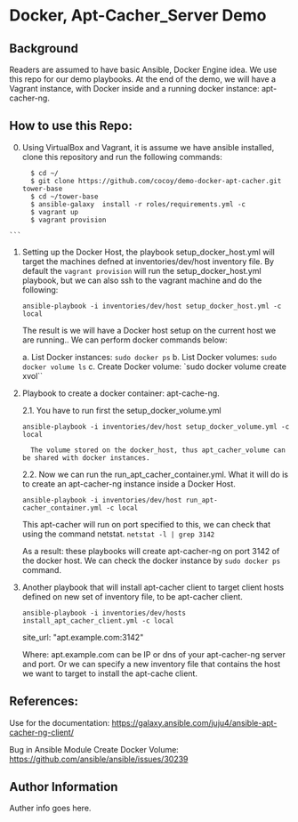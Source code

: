 # Docker, Apt-Cacher_Server Demo 

## Background

Readers are assumed to have basic Ansible, Docker Engine idea. We use this repo for our demo playbooks.
At the end of the demo, we will have a Vagrant instance, with Docker inside and a running docker instance: apt-cacher-ng.

## How to use this Repo: 

   0.  Using VirtualBox and  Vagrant, it is assume we have ansible installed, clone this repository and run the following commands:

        ```
          $ cd ~/
          $ git clone https://github.com/cocoy/demo-docker-apt-cacher.git  tower-base
          $ cd ~/tower-base
          $ ansible-galaxy  install -r roles/requirements.yml -c 
          $ vagrant up
          $ vagrant provision
	```
        

   1.  Setting up the Docker Host,  the playbook setup_docker_host.yml will target the machines defned at inventories/dev/host inventory file.
       By default the `vagrant provision` will run the setup_docker_host.yml playbook, but we can also ssh to the vagrant machine and do the following: 
	 
       `ansible-playbook -i inventories/dev/host setup_docker_host.yml -c local`

       The result is we will have a Docker host setup on the current host we are running.. We can perform docker commands below:

       a. List Docker instances: `sudo docker ps` 
       b. List Docker volumes: `sudo docker volume ls` 
       c. Create Docker volume: `sudo docker volume create xvol`` 
   

   2. Playbook to create a docker container: apt-cache-ng. 
   
      2.1.  You have to run first the setup_docker_volume.yml 
	
 	    `ansible-playbook -i inventories/dev/host setup_docker_volume.yml -c local`

            The volume stored on the docker_host, thus apt_cacher_volume can be shared with docker instances. 

      2.2.  Now we  can run the run_apt_cacher_container.yml. 
            What it will do is to create an apt-cacher-ng instance inside a Docker Host. 

       `ansible-playbook -i inventories/dev/host run_apt-cacher_container.yml -c local`

       This apt-cacher will run on port specified to this, we can check that using the command netstat. 
       `netstat -l | grep 3142` 

      As a result: these playbooks will create  apt-cacher-ng on port 3142 of the docker host. 
      We can check the docker instance by `sudo docker ps`  command.
    
	  
   3. Another playbook that will install apt-cacher client to target client hosts defined on new set of inventory file, to be apt-cacher client.

       `ansible-playbook -i inventories/dev/hosts install_apt_cacher_client.yml -c local`

		site_url: "apt.example.com:3142"

      Where: apt.example.com can be IP or dns of your apt-cacher-ng server and port.
      Or we can specify a new inventory file that contains the host we want to target to install the apt-cache client.


## References:

Use for the documentation:
https://galaxy.ansible.com/juju4/ansible-apt-cacher-ng-client/

Bug in Ansible Module Create Docker Volume:
https://github.com/ansible/ansible/issues/30239

## Author Information

Auther info goes here.
